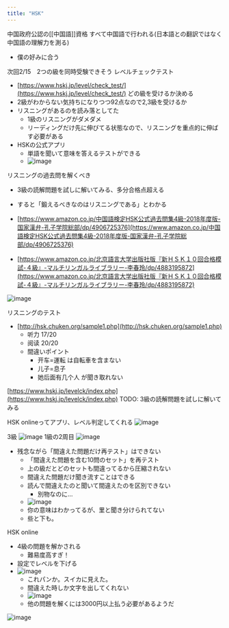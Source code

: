 ```yaml
---
title: "HSK"
---
```


中国政府公認の[[中国語]]資格
すべて中国語で行われる(日本語との翻訳ではなく中国語の理解力を測る)
- 僕の好みに合う

次回2/15　2つの級を同時受験できそう
レベルチェックテスト
- [https://www.hskj.jp/level/check_test/](https://www.hskj.jp/level/check_test/)
どの級を受けるか決める
- 2級がわからない気持ちになりつつ92点なので2,3級を受けるか
- リスニングがあるのを読み落としてた
    - 1級のリスニングがダメダメ
    - リーディングだけ先に伸びてる状態なので、リスニングを重点的に伸ばす必要がある
- HSKの公式アプリ
    - 単語を聞いて意味を答えるテストができる
    - ![image](https://gyazo.com/0fe57f3ae554734242f067508f61eeed/thumb/1000)

リスニングの過去問を解くべき
- 3級の読解問題を試しに解いてみる、多分合格点超える
- すると「鍛えるべきなのはリスニングである」とわかる

- [https://www.amazon.co.jp/中国語検定HSK公式過去問集4級-2018年度版-国家漢弁-孔子学院総部/dp/4906725376](https://www.amazon.co.jp/中国語検定HSK公式過去問集4級-2018年度版-国家漢弁-孔子学院総部/dp/4906725376)
- [https://www.amazon.co.jp/北京語言大学出版社版『新ＨＳＫ１０回合格模試-４級』-マルチリンガルライブラリー-李春玲/dp/4883195872](https://www.amazon.co.jp/北京語言大学出版社版『新ＨＳＫ１０回合格模試-４級』-マルチリンガルライブラリー-李春玲/dp/4883195872)


![image](https://gyazo.com/3b066090795bc467a6d3e66c362ec02a/thumb/1000)

リスニングのテスト
- [http://hsk.chuken.org/sample1.php](http://hsk.chuken.org/sample1.php)
    - 听力 17/20
    - 阅读 20/20
    - 間違いポイント
        - 开车=運転 は自転車を含まない
        - 儿子=息子
        - 她后面有几个人 が聞き取れない

[https://www.hskj.jp/levelck/index.php](https://www.hskj.jp/levelck/index.php)
TODO: 3級の読解問題を試しに解いてみる

HSK onlineってアプリ、レベル判定してくれる
![image](https://gyazo.com/7f550a20e2b61f4741fba097e07d954c/thumb/1000)

3級
![image](https://gyazo.com/487fb9460f3667ffcb290772b91b9b80/thumb/1000)
1級の2周目
![image](https://gyazo.com/cc1f1be52d6d3434897578cac3770719/thumb/1000)
- 残念ながら「間違えた問題だけ再テスト」はできない
    - 「間違えた問題を含む10問のセット」を再テスト
    - 上の級だとどのセットも間違ってるから圧縮されない
    - 間違えた問題だけ聞き流すことはできる
    - 読んで間違えたのと聞いて間違えたのを区別できない
        - 別物なのに…
    - ![image](https://gyazo.com/37e60c043719ecb3f2fb9bc9341ed5ef/thumb/1000)
    - 你の意味はわかってるが、里と聞き分けられてない
    - 些と下も。

HSK online
- 4級の問題を解かされる
    - 難易度高すぎ！
- 設定でレベルを下げる
- ![image](https://gyazo.com/25b01742fcbb849dd4ab0402b1ce29ed/thumb/1000)
    - これパンか。スイカに見えた。
    - 間違えた時しか文字を出してくれない
    - ![image](https://gyazo.com/c3158c46a3e87e14afd63cf4bbd5a97b/thumb/1000)
    - 他の問題を解くには3000円以上払う必要があるようだ

![image](https://gyazo.com/ba67604a13ebaf02edf415c439bf5106/thumb/1000)

